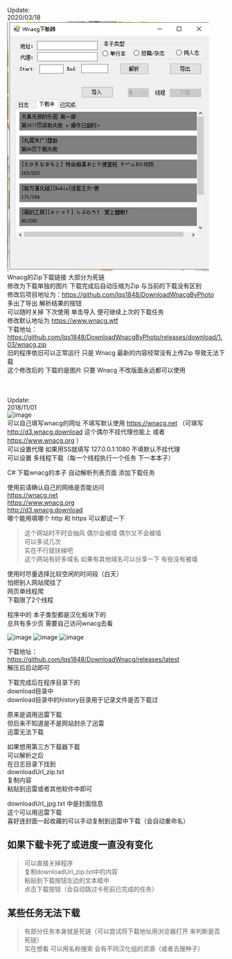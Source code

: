 Update:<br>
2020/03/18<br>
![image](https://github.com/lqs1848/DownloadWnacgByPhoto/blob/master/info/main.png)<br>
Wnacg的Zip下载链接 大部分为死链<br>
修改为下载单独的图片 下载完成后自动压缩为Zip 与当前的下载没有区别<br>
修改后项目地址为：https://github.com/lqs1848/DownloadWnacgByPhoto<br>
多出了导出 解析结果的按钮<br>
可以随时关掉 下次使用 单击导入 便可继续上次的下载任务<br>
修改默认地址为 https://www.wnacg.wtf<br>
下载地址：https://github.com/lqs1848/DownloadWnacgByPhoto/releases/download/1.03/wnacg.zip<br>
旧的程序依旧可以正常运行 只是 Wnacg 最新的内容经常没有上传Zip 导致无法下载<br>
这个修改后的 下载的是图片 只要 Wnacg 不改版面永远都可以使用<br>
<br>
<br>
<br>
Update:<br>
2018/11/01<br>
![image](https://github.com/lqs1848/DownloadWnacg/blob/master/info/change.jpg)<br>
可以自己填写wnacg的网址 不填写默认使用 https://wnacg.net （可填写 http://d3.wnacg.download 这个偶尔不挂代理也能上 或者 https://www.wnacg.org ）<br>
可以设置代理 如果用SS就填写 127.0.0.1:1080  不填默认不挂代理<br>
可以设置 多线程下载（每一个线程执行一个任务 下一本本子）




C# 下载wnacg的本子 自动解析列表页面 添加下载任务

使用前请确认自己的网络是否能访问 <br>
https://wnacg.net<br> 
https://www.wnacg.org<br>
http://d3.wnacg.download<br>
哪个能用填哪个 http 和 https 可以都试一下


>这个网站时不时会抽风 偶尔会被墙 偶尔又不会被墙<br>
>可以多试几次<br>
>实在不行就扶梯吧<br>
>这个网站有好多域名 如果有其他域名可以分享一下 有些没有被墙<br>

使用时尽量选择比较空闲的时间段（白天）<br>
怕把别人网站爬挂了<br>
网页单线程爬<br>
下载限了2个线程<br>

程序中的 本子类型都是汉化板块下的<br>
总共有多少页 需要自己访问wnacg去看<br>

![image](https://github.com/lqs1848/DownloadWnacg/blob/master/info/layout.png)
![image](https://github.com/lqs1848/DownloadWnacg/blob/master/info/main.png)
![image](https://github.com/lqs1848/DownloadWnacg/blob/master/info/download.png)


下载地址：<br>
https://github.com/lqs1848/DownloadWnacg/releases/latest<br>
解压后启动即可<br>


下载完成后在程序目录下的<br>
download目录中<br>
download目录中的history目录用于记录文件是否下载过<br>

原来是调用迅雷下载<br>
但后来不知道是不是网站封杀了迅雷<br>
迅雷无法下载<br>

如果想用第三方下载器下载<br>
可以解析之后<br>
在日志目录下找到<br>
downloadUrl_zip.txt<br>
复制内容<br>
粘贴到迅雷或者其他软件中即可<br>


downloadUrl_jpg.txt  中是封面信息<br>
这个可以用迅雷下载<br>
喜好连封面一起收藏的可以手动复制到迅雷中下载（会自动重命名）<br>



如果下载卡死了或进度一直没有变化
----------------------------------- 
>可以直接关掉程序<br>
>复制downloadUrl_zip.txt中的内容<br>
>粘贴到下载按钮左边的文本框中<br>
>点击下载按钮（会自动跳过卡死前已完成的任务）<br>


某些任务无法下载
----------------------------------- 
>有部分任务本身就是死链（可以尝试将下载地址用浏览器打开 来判断是否死链）<br>
>实在想看 可以用名称搜索 会有不同汉化组的资源（或者去搜种子）<br>
